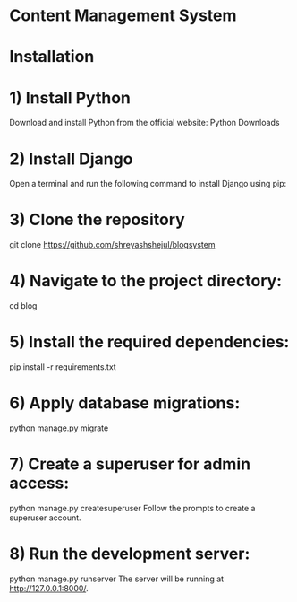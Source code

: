 # Content Management System

# Installation
# 1) Install Python
Download and install Python from the official website: Python Downloads

# 2) Install Django
Open a terminal and run the following command to install Django using pip:

# 3) Clone the repository
git clone https://github.com/shreyashshejul/blogsystem

# 4) Navigate to the project directory:
cd blog

# 5) Install the required dependencies:
pip install -r requirements.txt

# 6) Apply database migrations:
python manage.py migrate

# 7) Create a superuser for admin access:
python manage.py createsuperuser Follow the prompts to create a superuser account.

# 8) Run the development server:
python manage.py runserver The server will be running at http://127.0.0.1:8000/.
